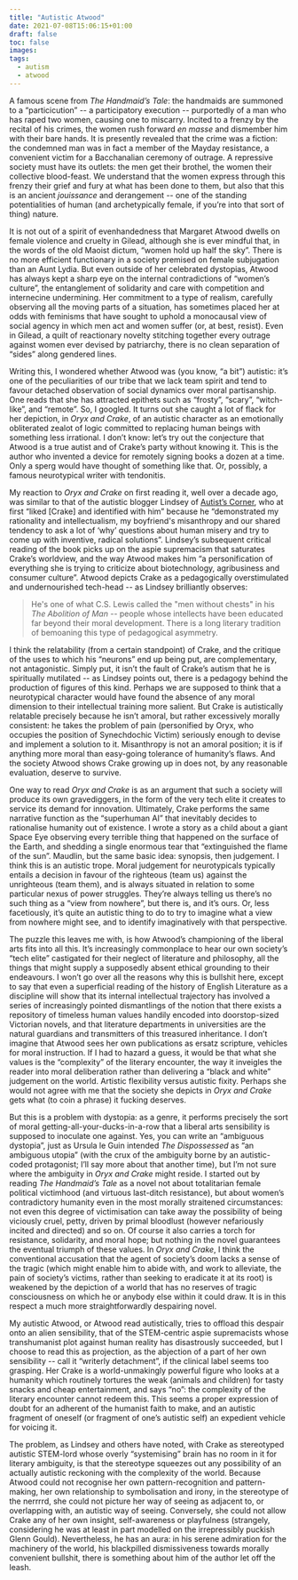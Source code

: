 ```yaml
---
title: "Autistic Atwood"
date: 2021-07-08T15:06:15+01:00
draft: false
toc: false
images:
tags: 
  - autism
  - atwood
---
```

A famous scene from _The Handmaid’s Tale_: the handmaids are summoned to a “particicution” -- a participatory execution -- purportedly of a man who has raped two women, causing one to miscarry. Incited to a frenzy by the recital of his crimes, the women rush forward _en masse_ and dismember him with their bare hands. It is presently revealed that the crime was a fiction: the condemned man was in fact a member of the Mayday resistance, a convenient victim for a Bacchanalian ceremony of outrage. A repressive society must have its outlets: the men get their brothel, the women their collective blood-feast. We understand that the women express through this frenzy their grief and fury at what has been done to them, but also that this is an ancient _jouissance_ and derangement -- one of the standing potentialities of human (and archetypically female, if you’re into that sort of thing) nature.

It is not out of a spirit of evenhandedness that Margaret Atwood dwells on female violence and cruelty in Gilead, although she is ever mindful that, in the words of the old Maoist dictum, “women hold up half the sky”. There is no more efficient functionary in a society premised on female subjugation than an Aunt Lydia. But even outside of her celebrated dystopias, Atwood has always kept a sharp eye on the internal contradictions of “women’s culture”, the entanglement of solidarity and care with competition and internecine undermining. Her commitment to a type of realism, carefully observing all the moving parts of a situation, has sometimes placed her at odds with feminisms that have sought to uphold a monocausal view of social agency in which men act and women suffer (or, at best, resist). Even in Gilead, a quilt of reactionary novelty stitching together every outrage against women ever devised by patriarchy, there is no clean separation of “sides” along gendered lines.

Writing this, I wondered whether Atwood was (you know, “a bit”) autistic: it’s one of the peculiarities of our tribe that we lack team spirit and tend to favour detached observation of social dynamics over moral partisanship. One reads that she has attracted epithets such as “frosty”, “scary”, “witch-like”, and “remote”. So, I googled. It turns out she caught a lot of flack for her depiction, in _Oryx and Crake_, of an autistic character as an emotionally obliterated zealot of logic committed to replacing human beings with something less irrational. I don’t know: let’s try out the conjecture that Atwood is a true autist and of Crake’s party without knowing it. This is the author who invented a device for remotely signing books a dozen at a time. Only a sperg would have thought of something like that. Or, possibly, a famous neurotypical writer with tendonitis.

My reaction to _Oryx and Crake_ on first reading it, well over a decade ago, was similar to that of the autistic blogger Lindsey of [Autist’s Corner](http://autistscorner.blogspot.com/2008/08/metaphor-at-expense-of-characterization.html), who at first “liked \[Crake\] and identified with him” because he “demonstrated my rationality and intellectualism, my boyfriend's misanthropy and our shared tendency to ask a lot of ‘why’ questions about human misery and try to come up with inventive, radical solutions”. Lindsey’s subsequent critical reading of the book picks up on the aspie supremacism that saturates Crake’s worldview, and the way Atwood makes him “a personification of everything she is trying to criticize about biotechnology, agribusiness and consumer culture”. Atwood depicts Crake as a pedagogically overstimulated and undernourished tech-head -- as Lindsey brilliantly observes:

> He's one of what C.S. Lewis called the "men without chests" in his _The Abolition of Man_ -- people whose intellects have been educated far beyond their moral development. There is a long literary tradition of bemoaning this type of pedagogical asymmetry.

I think the relatability (from a certain standpoint) of Crake, and the critique of the uses to which his “neurons” end up being put, are complementary, not antagonistic. Simply put, it isn’t the fault of Crake’s autism that he is spiritually mutilated -- as Lindsey points out, there is a pedagogy behind the production of figures of this kind. Perhaps we are supposed to think that a neurotypical character would have found the absence of any moral dimension to their intellectual training more salient. But Crake is autistically relatable precisely because he isn’t amoral, but rather excessively morally consistent: he takes the problem of pain (personified by Oryx, who occupies the position of Synechdochic Victim) seriously enough to devise and implement a solution to it. Misanthropy is not an amoral position; it is if anything more moral than easy-going tolerance of humanity’s flaws. And the society Atwood shows Crake growing up in does not, by any reasonable evaluation, deserve to survive.

One way to read _Oryx and Crake_ is as an argument that such a society will produce its own gravediggers, in the form of the very tech elite it creates to service its demand for innovation. Ultimately, Crake performs the same narrative function as the “superhuman AI” that inevitably decides to rationalise humanity out of existence. I wrote a story as a child about a giant Space Eye observing every terrible thing that happened on the surface of the Earth, and shedding a single enormous tear that “extinguished the flame of the sun”. Maudlin, but the same basic idea: synopsis, then judgement. I think this is an autistic trope. Moral judgement for neurotypicals typically entails a decision in favour of the righteous (team us) against the unrighteous (team them), and is always situated in relation to some particular nexus of power struggles. They’re always telling us there’s no such thing as a “view from nowhere”, but there is, and it’s ours. Or, less facetiously, it’s quite an autistic thing to do to try to imagine what a view from nowhere might see, and to identify imaginatively with that perspective.

The puzzle this leaves me with, is how Atwood’s championing of the liberal arts fits into all this. It’s increasingly commonplace to hear our own society’s “tech elite” castigated for their neglect of literature and philosophy, all the things that might supply a supposedly absent ethical grounding to their endeavours. I won’t go over all the reasons why this is bullshit here, except to say that even a superficial reading of the history of English Literature as a discipline will show that its internal intellectual trajectory has involved a series of increasingly pointed dismantlings of the notion that there exists a repository of timeless human values handily encoded into doorstop-sized Victorian novels, and that literature departments in universities are the natural guardians and transmitters of this treasured inheritance. I don’t imagine that Atwood sees her own publications as ersatz scripture, vehicles for moral instruction. If I had to hazard a guess, it would be that what she values is the “complexity” of the literary encounter, the way it inveigles the reader into moral deliberation rather than delivering a “black and white” judgement on the world. Artistic flexibility versus autistic fixity. Perhaps she would not agree with me that the society she depicts in _Oryx and Crake_ gets what (to coin a phrase) it fucking deserves.

But this is a problem with dystopia: as a genre, it performs precisely the sort of moral getting-all-your-ducks-in-a-row that a liberal arts sensibility is supposed to inoculate one against. Yes, you can write an “ambiguous dystopia”, just as Ursula le Guin intended _The Dispossessed_ as “an ambiguous utopia” (with the crux of the ambiguity borne by an autistic-coded protagonist; I’ll say more about that another time), but I’m not sure where the ambiguity in _Oryx and Crake_ might reside. I started out by reading _The Handmaid’s Tale_ as a novel not about totalitarian female political victimhood (and virtuous last-ditch resistance), but about women’s contradictory humanity even in the most morally straitened circumstances: not even this degree of victimisation can take away the possibility of being viciously cruel, petty, driven by primal bloodlust (however nefariously incited and directed) and so on. Of course it also carries a torch for resistance, solidarity, and moral hope; but nothing in the novel guarantees the eventual triumph of these values. In _Oryx and Crake_, I think the conventional accusation that the agent of society’s doom lacks a sense of the tragic (which might enable him to abide with, and work to alleviate, the pain of society’s victims, rather than seeking to eradicate it at its root) is weakened by the depiction of a world that has no reserves of tragic consciousness on which he or anybody else within it could draw. It is in this respect a much more straightforwardly despairing novel.

My autistic Atwood, or Atwood read autistically, tries to offload this despair onto an alien sensibility, that of the STEM-centric aspie supremacists whose transhumanist plot against human reality has disastrously succeeded, but I choose to read this as projection, as the abjection of a part of her own sensibility -- call it “writerly detachment”, if the clinical label seems too grasping. Her Crake is a world-unmakingly powerful figure who looks at a humanity which routinely tortures the weak (animals and children) for tasty snacks and cheap entertainment, and says “no”: the complexity of the literary encounter cannot redeem this. This seems a proper expression of doubt for an adherent of the humanist faith to make, and an autistic fragment of oneself (or fragment of one’s autistic self) an expedient vehicle for voicing it.

The problem, as Lindsey and others have noted, with Crake as stereotyped autistic STEM-lord whose overly “systemising” brain has no room in it for literary ambiguity, is that the stereotype squeezes out any possibility of an actually autistic reckoning with the complexity of the world. Because Atwood could not recognise her own pattern-recognition and pattern-making, her own relationship to symbolisation and irony, in the stereotype of the nerrrrd, she could not picture her way of seeing as adjacent to, or overlapping with, an autistic way of seeing. Conversely, she could not allow Crake any of her own insight, self-awareness or playfulness (strangely, considering he was at least in part modelled on the irrepressibly puckish Glenn Gould). Nevertheless, he has an aura: in his serene admiration for the machinery of the world, his blackpilled dismissiveness towards morally convenient bullshit, there is something about him of the author let off the leash.

